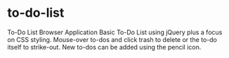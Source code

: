 # to-do-list
To-Do List Browser Application
Basic To-Do List using jQuery plus a focus on CSS styling.
Mouse-over to-dos and click trash to delete or the to-do itself to strike-out.
New to-dos can be added using the pencil icon.
